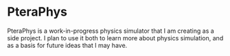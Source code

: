 # PteraPhys
PteraPhys is a work-in-progress physics simulator that I am creating as a side project. I plan to use it both to learn more about physics simulation, and as a basis for future ideas that I may have.